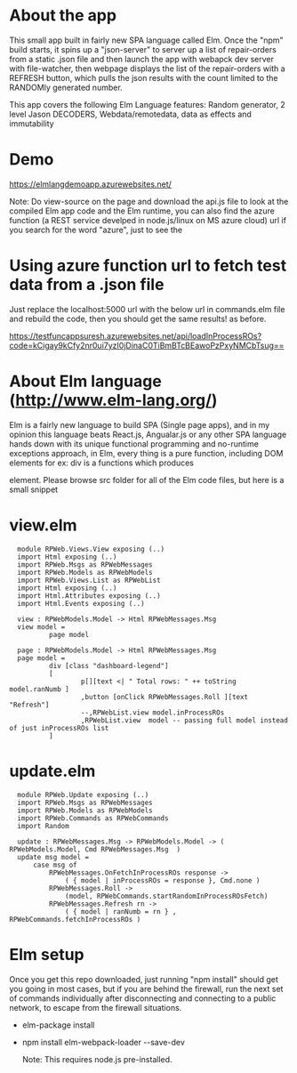# About the app

   This small app built in fairly new SPA language called Elm. Once the "npm" build starts, it spins up a "json-server" to server up a list of repair-orders from a static .json file and then launch the app with webapck dev server with file-watcher, then webpage displays the list of the repair-orders with a REFRESH button, which pulls the json results with the count limited to the RANDOMly generated number.

This app covers the following Elm Language features: Random generator, 2 level Jason DECODERS, Webdata/remotedata, data as effects and immutability


# Demo

https://elmlangdemoapp.azurewebsites.net/

Note: Do view-source on the page and download the api.js file to look at the compiled Elm app code and the Elm runtime, you can also find the azure function (a REST service develped in node.js/linux on MS azure cloud) url if you search for the word "azure", just to see the 

# Using azure function url to fetch test data from a .json file

Just replace the localhost:5000 url with the below url in commands.elm file and rebuild the code, then you should get the same results! as before.

https://testfuncappsuresh.azurewebsites.net/api/loadInProcessROs?code=kCigay9kCfy2nr0ui7yzI0jDinaC0TiBmBTcBEawoPzPxyNMCbTsug==

# About Elm language (http://www.elm-lang.org/)

   Elm is a fairly new language to build SPA (Single page apps), and in my opinion this language beats React.js, Angualar.js or any other SPA language hands down with its unique functional programming and no-runtime exceptions approach, in Elm, every thing is a pure function, including DOM elements for ex: div is a functions which produces <div> element. Please browse src folder for all of the Elm code files, but here is a small snippet
   
   # view.elm
      module RPWeb.Views.View exposing (..)
      import Html exposing (..)
      import RPWeb.Msgs as RPWebMessages
      import RPWeb.Models as RPWebModels
      import RPWeb.Views.List as RPWebList
      import Html exposing (..)
      import Html.Attributes exposing (..)
      import Html.Events exposing (..)

      view : RPWebModels.Model -> Html RPWebMessages.Msg
      view model =
              page model

      page : RPWebModels.Model -> Html RPWebMessages.Msg
      page model =
              div [class "dashboard-legend"]
              [
                      p[][text <| " Total rows: " ++ toString model.ranNumb ]
                      ,button [onClick RPWebMessages.Roll ][text "Refresh"]
                      --,RPWebList.view model.inProcessROs
                      ,RPWebList.view  model -- passing full model instead of just inProcessROs list
              ]

   # update.elm
      
      module RPWeb.Update exposing (..)
      import RPWeb.Msgs as RPWebMessages
      import RPWeb.Models as RPWebModels
      import RPWeb.Commands as RPWebCommands
      import Random

      update : RPWebMessages.Msg -> RPWebModels.Model -> ( RPWebModels.Model, Cmd RPWebMessages.Msg  )
      update msg model =
          case msg of
              RPWebMessages.OnFetchInProcessROs response ->
                  ( { model | inProcessROs = response }, Cmd.none )
              RPWebMessages.Roll ->
                  (model, RPWebCommands.startRandomInProcessROsFetch)
              RPWebMessages.Refresh rn ->
                  ( { model | ranNumb = rn } , RPWebCommands.fetchInProcessROs )
# Elm setup
Once you get this repo downloaded, just running "npm install" should get you going in most cases, but if you are behind the firewall,
run the next set of commands individually after disconnecting and connecting to a public network, to escape 
from the firewall situations.

- elm-package install

- npm install elm-webpack-loader --save-dev

  Note: This requires node.js pre-installed.


